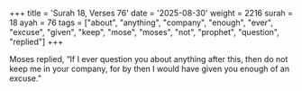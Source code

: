 +++
title = 'Surah 18, Verses 76'
date = '2025-08-30'
weight = 2216
surah = 18
ayah = 76
tags = ["about", "anything", "company", "enough", "ever", "excuse", "given", "keep", "mose", "moses", "not", "prophet", "question", "replied"]
+++

Moses replied, “If I ever question you about anything after this, then do not keep me in your company, for by then I would have given you enough of an excuse.”